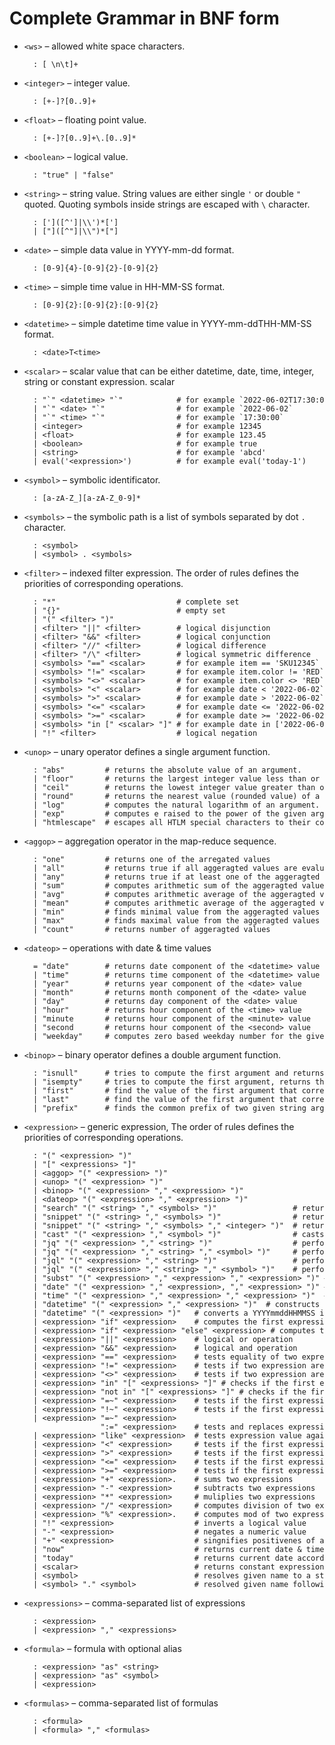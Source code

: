 # Complete Grammar in BNF form

<style>
.my-content ul > li + li,
.my-content ol > li + li {
  margin-top: 10px;
}
</style>


* `<ws>` – allowed white space characters.
  ```
    : [ \n\t]+
  ```
* `<integer>` – integer value.
  ```
    : [+-]?[0..9]+
  ```
* `<float>` – floating point value.
  ```
    : [+-]?[0..9]+\.[0..9]*
  ```
* `<boolean>` – logical value.
  ```
    : "true" | "false"
  ```
* `<string>` – string value. String values are either single `'` or double `"` quoted. Quoting symbols inside strings are escaped with `\` character.
  ```
    : [']([^']|\\')*[']
    | ["]([^"]|\\")*["]
  ```
* `<date>` – simple data value in YYYY-mm-dd format.
  ```
    : [0-9]{4}-[0-9]{2}-[0-9]{2}
  ```
* `<time>` – simple time value in HH-MM-SS format.
  ```
    : [0-9]{2}:[0-9]{2}:[0-9]{2}
  ```
* `<datetime>` – simple datetime time value in YYYY-mm-ddTHH-MM-SS format.
  ```
    : <date>T<time>
  ```
* `<scalar>` – scalar value that can be either datetime, date, time, integer, string or constant expression.
scalar
  ```
    : "`" <datetime> "`"            # for example `2022-06-02T17:30:00`
    | "`" <date> "`"                # for example `2022-06-02`
    | "`" <time> "`"                # for example `17:30:00`
    | <integer>                     # for example 12345
    | <float>                       # for example 123.45
    | <boolean>                     # for example true
    | <string>                      # for example 'abcd'
    | eval('<expression>')          # for example eval('today-1')
  ```
* `<symbol>` – symbolic identificator.
  ```
    : [a-zA-Z_][a-zA-Z_0-9]*
  ```
* `<symbols>` – the symbolic path is a list of symbols separated by dot `.` character.
  ```
    : <symbol>
    | <symbol> . <symbols>
  ```
* `<filter>`  – indexed filter expression. The order of rules defines the priorities of corresponding operations.
  ```
    : "*"                           # complete set
    | "{}"                          # empty set
    | "(" <filter> ")"
    | <filter> "||" <filter>        # logical disjunction
    | <filter> "&&" <filter>        # logical conjunction
    | <filter> "//" <filter>        # logical difference
    | <filter> "/\" <filter>        # logical symmetric difference
    | <symbols> "==" <scalar>       # for example item == 'SKU12345`
    | <symbols> "!=" <scalar>       # for example item.color != 'RED`
    | <symbols> "<>" <scalar>       # for example item.color <> 'RED`
    | <symbols> "<" <scalar>        # for example date < '2022-06-02`
    | <symbols> ">" <scalar>        # for example date > '2022-06-02`
    | <symbols> "<=" <scalar>       # for example date <= '2022-06-02`
    | <symbols> ">=" <scalar>       # for example date >= '2022-06-02`
    | <symbols> "in [" <scalar> "]" # for example date in ['2022-06-02`, '2022-06-01`]
    | "!" <filter>                  # logical negation
  ```

* `<unop>` – unary operator defines a single argument function.
  ```
    : "abs"         # returns the absolute value of an argument.
    | "floor"       # returns the largest integer value less than or equal to an argument
    | "ceil"        # returns the lowest integer value greater than or equal to an argument
    | "round"       # returns the nearest value (rounded value) of a given argument
    | "log"         # computes the natural logarithm of an argument.
    | "exp"         # computes e raised to the power of the given argument
    | "htmlescape"  # escapes all HTLM special characters to their corresponding entity reference (e.g. &lt;).
  ```

* `<aggop>` – aggregation operator in the map-reduce sequence.
  ```
    : "one"         # returns one of the arregated values
    | "all"         # returns true if all aggeragted values are evaluated to true
    | "any"         # returns true if at least one of the aggeragted values is evaluated to true
    | "sum"         # computes arithmetic sum of the aggeragted values
    | "avg"         # computes arithmetic average of the aggeragted values
    | "mean"        # computes arithmetic average of the aggeragted values
    | "min"         # finds minimal value from the aggeragted values
    | "max"         # finds maximal value from the aggeragted values
    | "count"       # returns number of aggeragted values
  ```

* `<dateop>` – operations with date & time values
  ```
    = "date"        # returns date component of the <datetime> value
    | "time"        # returns time component of the <datetime> value
    | "year"        # returns year component of the <date> value
    | "month"       # returns month component of the <date> value
    | "day"         # returns day component of the <date> value
    | "hour"        # returns hour component of the <time> value
    | "minute       # returns hour component of the <minute> value
    | "second       # returns hour component of the <second> value
    | "weekday"     # computes zero based weekday number for the given <datetime> value where week starts from Sunday
  ```

* `<binop>` – binary operator defines a double argument function.
  ```
    : "isnull"      # tries to compute the first argument and returns the second argument if computation is interrupted.
    | "isempty"     # tries to compute the first argument, returns the second argument if computation results in an empty string
    | "first"       # find the value of the first argument that corresponds to the minimal value of the second argument
    | "last"        # find the value of the first argument that corresponds to the maximal value of the second argument
    | "prefix"      # finds the common prefix of two given string arguments. The remaining part is replaced with the *** sequence.
  ```

* `<expression>` – generic expression, The order of rules defines the priorities of corresponding operations.
  ```
    : "(" <expression> ")"
    | "[" <expressions> "]"
    | <aggop> "(" <expression> ")"
    | <unop> "(" <expression> ")"
    | <binop> "(" <expression> "," <expression> ")"
    | <dateop> "(" <expression> "," <expression> ")"
    | "search" "(" <string> "," <symbols> ")"                 # returns true if full text search returns any results
    | "snippet" "(" <string> "," <symbols> ")"                # returns full text search results
    | "snippet" "(" <string> "," <symbols> "," <integer> ")"  # returns full text search results up to the defined limit
    | "cast" "(" <expression> "," <symbol> ")"                # casts an expression to a given type
    | "jq" "(" <expression> "," <string> ")"                  # performs JQ query on a JSON value
    | "jq" "(" <expression> "," <string> "," <symbol> ")"     # performs JQ query on a JSON value and casts it to a given type
    | "jql" "(" <expression> "," <string> ")"                 # performs JQL query on a JSON value
    | "jql" "(" <expression> "," <string> "," <symbol> ")"    # performs JQL query on a JSON value and casts it to a given type
    | "subst" "(" <expression> "," <expression> "," <expression> ")" # returns a new string with some or all matches of a pattern replaced by a replacement
    | "date" "(" <expression> "," <expression>, "," <expression> ")" # constructs value of the date type from date components
    | "time" "(" <expression> "," <expression> "," <expression> ")"  # constructs value of the time type from date components
    | "datetime" "(" <expression> "," <expression> ")"  # constructs value of the datetime type from date and time components
    | "datetime" "(" <expression> ")"   # converts a YYYYmmddHHMMSS integer value to a datetime value.
    | <expression> "if" <expression>    # computes the first expression only if the second one evaluates to true
    | <expression> "if" <expression> "else" <expression> # computes the first expression only if the second one evaluates to true, returns the third expression otherwise
    | <expression> "||" <expression>    # logical or operation
    | <expression> "&&" <expression>    # logical and operation
    | <expression> "==" <expression>    # tests equality of two expression
    | <expression> "!=" <expression>    # tests if two expression are not equal
    | <expression> "<>" <expression>    # tests if two expression are not equal
    | <expression> "in" "[" <expressions> "]" # checks if the first expression value is present in a give list
    | <expression> "not in" "[" <expressions> "]" # checks if the first expression value is not present in a give list
    | <expression> "=~" <expression>    # tests if the first expressions matches regular expression given in the second expression
    | <expression> "!~" <expression>    # tests if the first expressions doesn't match regular expression given in the second expression
    | <expression> "=~" <expression>
                   ":=" <expression>    # tests and replaces expression value against given regular expression. matched groups can be referenced using $N syntax.
    | <expression> "like" <expression>  # tests expression value against a given wildcard. '*' represents zero, one, or multiple characters.
    | <expression> "<" <expression>     # tests if the first expression is less than the second expression
    | <expression> ">" <expression>     # tests if the first expression is greater than the second expression
    | <expression> "<=" <expression>    # tests if the first expression less than or equal to the second expression
    | <expression> ">=" <expression>    # tests if the first expression greater than or equal to the second expression
    | <expression> "+" <expression>.    # sums two expressions
    | <expression> "-" <expression>     # subtracts two expressions
    | <expression> "*" <expression>     # muliplies two expressions
    | <expression> "/" <expression>     # computes division of two expressions
    | <expression> "%" <expression>.    # computes mod of two expressions
    | "!" <expression>                  # inverts a logical value
    | "-" <expression>                  # negates a numeric value
    | "+" <expression>                  # singnifies positivenes of a numeric value
    | "now"                             # returns current date & time according to the configured timezone
    | "today"                           # returns current date according to the configured timezone
    | <scalar>                          # returns constant expression
    | <symbol>                          # resolves given name to a stream or report column or a function
    | <symbol> "." <symbol>             # resolved given name following a predefined report or stream link
  ```

* `<expressions>` – comma-separated list of expressions
  ```
    : <expression>
    | <expression> "," <expressions>
  ```

* `<formula>` – formula with optional alias
  ```
    : <expression> "as" <string>
    | <expression> "as" <symbol>
    | <expression>
  ```

* `<formulas>` – comma-separated list of formulas
  ```
    : <formula>
    | <formula> "," <formulas>
  ```

<style>
.my-dark-theme .my-content {
    color: var(--light)
}
.my-dark-theme .my-content h1,
.my-dark-theme .my-content h2,
.my-dark-theme .my-content h3,
.my-dark-theme .my-content h4,
.my-dark-theme .my-content h5 {
    color: white;
}
.my-content b,i,em {
    color: rgb(88,167,202);
}
code { white-space: pre; }
</style>
